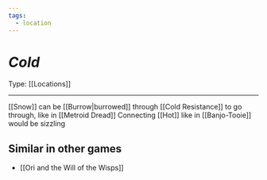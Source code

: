 ```yaml
---
tags:
  - location
---
```

# _Cold_

Type: [[Locations]]

----

[[Snow]] can be [[Burrow|burrowed]] through
[[Cold Resistance]] to go through, like in [[Metroid Dread]]
Connecting [[Hot]] like in [[Banjo-Tooie]] would be sizzling

## Similar in other games

* [[Ori and the Will of the Wisps]]